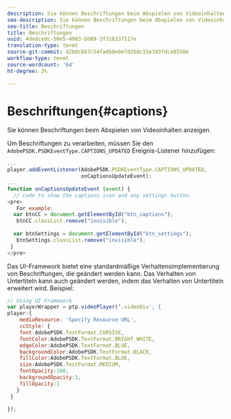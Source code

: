 ```yaml
---
description: Sie können Beschriftungen beim Abspielen von Videoinhalten anzeigen.
seo-description: Sie können Beschriftungen beim Abspielen von Videoinhalten anzeigen.
seo-title: Beschriftungen
title: Beschriftungen
uuid: 4dedcedc-50e5-4983-bb09-3f316337117e
translation-type: tm+mt
source-git-commit: d2b8cb67c54fadb8e0e7d2bdc15e393fdce8550e
workflow-type: tm+mt
source-wordcount: '64'
ht-degree: 3%

---
```



# Beschriftungen{#captions}

Sie können Beschriftungen beim Abspielen von Videoinhalten anzeigen.

Um Beschriftungen zu verarbeiten, müssen Sie den `AdobePSDK.PSDKEventType.CAPTIONS_UPDATED` Ereignis-Listener hinzufügen:

```js
... 
player.addEventListener(AdobePSDK.PSDKEventType.CAPTIONS_UPDATED,  
                        onCaptionsUpdateEvent); 
... 
function onCaptionsUpdateEvent (event) { 
  // code to show the captions icon and any settings button. 
<pre>
   For example: 
  var btnCC = document.getElementById("btn_captions"); 
   btnCC.classList.remove("invisible"); 
   
  var btnSettings = document.getElementById("btn_settings"); 
   btnSettings.classList.remove("invisible"); 
 } 
</pre>
```

Das UI-Framework bietet eine standardmäßige Verhaltensimplementierung von Beschriftungen, die geändert werden kann. Das Verhalten von Untertiteln kann auch geändert werden, indem das Verhalten von Untertiteln erweitert wird. Beispiel:

```js
// Using UI Framework 
var playerWrapper = ptp.videoPlayer(‘.videoDiv', { 
player:{ 
    mediaResource: 'Specify Resource URL', 
    ccStyle: { 
    font:AdobePSDK.TextFormat.CURSIVE, 
    fontColor:AdobePSDK.TextFormat.BRIGHT_WHITE, 
    edgeColor:AdobePSDK.TextFormat.BLUE, 
    backgroundColor:AdobePSDK.TextFormat.BLACK, 
    fillColor:AdobePSDK.TextFormat.BLUE, 
    size:AdobePSDK.TextFormat.MEDIUM, 
    fontOpacity:100, 
    backgroundOpacity:1, 
    fillOpacity:1 
   } 
 } 
 
}); 
```

